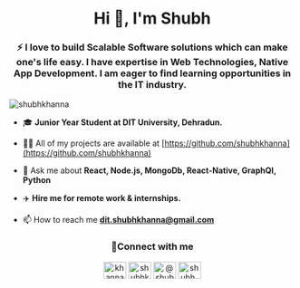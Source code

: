 <h1 align="center">Hi 👋, I'm Shubh</h1>
<h3 align="center">
⚡ I love to build Scalable Software solutions which can make one's life easy. I have expertise in Web Technologies, Native App Development. I am eager to find learning opportunities in the IT industry.</h3>

<p align="left"> <img src="https://komarev.com/ghpvc/?username=shubhkhanna&label=Profile%20views&color=0e75b6&style=flat" alt="shubhkhanna" /> </p>

- 🎓 **Junior Year Student at DIT University, Dehradun.**

- 👨‍💻 All of my projects are available at [https://github.com/shubhkhanna](https://github.com/shubhkhanna)

- 💬 Ask me about **React, Node.js, MongoDb, React-Native, GraphQl, Python**

- ✈️ **Hire me for remote work & internships.**

- 📫 How to reach me **dit.shubhkhanna@gmail.com**


<h3 align="center">🤝Connect with me</h3>
<p align="center">
<a href="https://twitter.com/khannashubh04" target="blank"><img align="center" src="https://cdn.jsdelivr.net/npm/simple-icons@3.0.1/icons/twitter.svg" alt="khannashubh04" height="30" width="40" /></a>
<a href="https://linkedin.com/in/shubhkhanna" target="blank"><img align="center" src="https://cdn.jsdelivr.net/npm/simple-icons@3.0.1/icons/linkedin.svg" alt="shubhkhanna" height="30" width="40" /></a>
<a href="https://medium.com/@shubhkhanna" target="blank"><img align="center" src="https://cdn.jsdelivr.net/npm/simple-icons@3.0.1/icons/medium.svg" alt="@shubhkhanna" height="30" width="40" /></a>
<a href="https://www.hackerrank.com/shubh_khanna" target="blank"><img align="center" src="https://cdn.jsdelivr.net/npm/simple-icons@3.0.1/icons/hackerrank.svg" alt="shubh_khanna" height="30" width="40" /></a>
</p><br>

<!-- <h3 align="center">GitHub Statistics</h3>
<p align="center">
 <img src="https://github-readme-stats.vercel.app/api?username=shubhkhanna&show_icons=true&icon_color=E80000" alt="shubhkhanna" />
</p> -->
